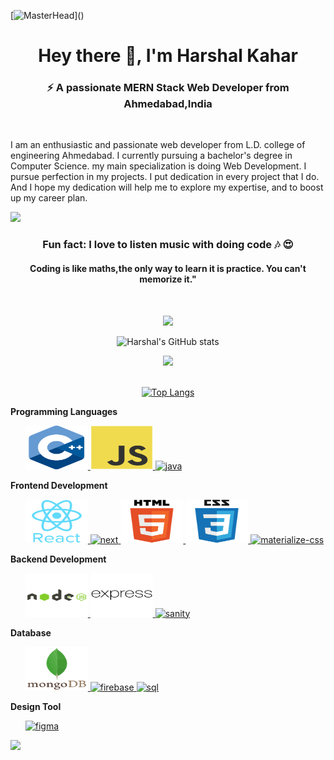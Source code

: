  [![MasterHead](https://1.bp.blogspot.com/-7A4WynwLsM...)]()
 
  <h1 align='center'> Hey there 👋, I'm Harshal Kahar</13> 

<!--  <h1 align="center"> <img 

src="https://readme-typing-svg.herokuapp.com?color=0357F7&lines=Full+Stack+Developer+%3A)"

 /> </h1> -->

<!--  <img src="https://user-images.githubusercontent.com/73097560/115834477-dbab4500-a447-11eb-908a-139a6edaec5c.gif"> -->

 <h3 align="center">⚡ A passionate MERN Stack Web Developer from Ahmedabad,India </h3>

 <br>



<!-- <img align="left" src="https://images.unsplash.com/photo-1580927752452-89d86da3fa0a?ixlib=rb-4.0.3&ixid=MnwxMjA3fDB8MHxwaG90by1wYWdlfHx8fGVufDB8fHx8&auto=format&fit=crop&w=2070&q=80" alt="Coding" width="450" height="250" border-radius="50"> -->



 I am an enthusiastic and passionate web developer from L.D. college of engineering Ahmedabad. I currently pursuing a bachelor's degree in Computer Science.  my main specialization is doing Web Development. I pursue perfection in my projects. I put dedication in every project that I do. And I hope my dedication will help me to explore my expertise, and to boost up my career plan. 
 
 
 
 
 <img src="https://media.licdn.com/dms/image/D4D16AQGmiRC9UC30UA/profile-displaybackgroundimage-shrink_350_1400/0/1674515592391?e=1680739200&v=beta&t=Te4yaXEfxBoLrI1NciisXclFn6lCp-3WkI7L3neQHgQ" />
 
 
   
 
 
<!--  ![image](https://user-images.githubusercontent.com/93152436/216432320-7a5abed6-492f-478e-907a-394271ce6dbb.png)
![image](https://user-images.githubusercontent.com/93152436/216432398-148b920a-1112-4425-a671-bc1048f29700.png) -->

        
          
<h3 align="center"> Fun fact: I love to listen music with doing code  🎶 😍</h3>

<h4 align="center">Coding is like maths,the only way to learn it is practice. You can't memorize it."</h4>
<br>
          

        
<p align="center">   

<img src="https://user-images.githubusercontent.com/73097560/115834477-dbab4500-a447-11eb-908a-139a6edaec5c.gif">

<div align="center">
 
![Harshal's GitHub stats](https://github-readme-stats.vercel.app/api?username=harshal255&show_icons=true&theme=highcontrast)

<img src="https://user-images.githubusercontent.com/73097560/115834477-dbab4500-a447-11eb-908a-139a6edaec5c.gif">
</div>
<br>

<div align="center">

[![Top Langs](https://github-readme-stats.vercel.app/api/top-langs/?username=harshal255&theme=highcontrast)](https://github.com/anuraghazra/github-readme-stats)

</div>




 
 </p>

**Programming Languages**
<ul>
<a target="_blank" rel="noopener noreferrer" href="">
   <img height="70" width="100" src="https://raw.githubusercontent.com/devicons/devicon/master/icons/cplusplus/cplusplus-original.svg" alt="cplusplus"/>
        
</a>
<a target="_blank" rel="noopener noreferrer" href="">
   <img height="70" width="100" src="https://raw.githubusercontent.com/devicons/devicon/master/icons/javascript/javascript-original.svg" alt="javascript"/>
        
</a>

<a target="_blank" rel="noopener noreferrer" href="">
   <img height="70" width="100" src="https://cdn.worldvectorlogo.com/logos/java.svg" alt="java"/>

</a>

</ul>
          
**Frontend Development**
<ul>
<a target="_blank" rel="noopener noreferrer" href="">
   <img height="70" width="100" src="https://raw.githubusercontent.com/devicons/devicon/master/icons/react/react-original-wordmark.svg" alt="react"/>
</a>
<a target="_blank" rel="noopener noreferrer" href="">
   <img height="70" width="100" src="https://upload.wikimedia.org/wikipedia/commons/8/8e/Nextjs-logo.svg" alt="next"/>
</a>
<a target="_blank" rel="noopener noreferrer" href="">
   <img height="70" width="100" src="https://raw.githubusercontent.com/devicons/devicon/master/icons/html5/html5-original-wordmark.svg" alt="html"/>
</a>
<a target="_blank" rel="noopener noreferrer" href="">
   <img height="70" width="100" src="https://raw.githubusercontent.com/devicons/devicon/master/icons/css3/css3-original-wordmark.svg" alt="css"/>
</a>
<a target="_blank" rel="noopener noreferrer" href="">
   <img height="70" width="100" src="https://upload.wikimedia.org/wikipedia/commons/d/d5/Tailwind_CSS_Logo.svg" alt="materialize-css"/>
        
</a>
</ul>
          
**Backend Development**
<ul>
<a target="_blank" rel="noopener noreferrer" href="">
   <img height="70" width="100" src="https://raw.githubusercontent.com/devicons/devicon/master/icons/nodejs/nodejs-original-wordmark.svg" alt="nodejs"/>
        
</a>
<a target="_blank" rel="noopener noreferrer" href="">
   <img height="70" width="100" src="https://raw.githubusercontent.com/devicons/devicon/master/icons/express/express-original-wordmark.svg" alt="expressjs"/>
        
</a>
<a target="_blank" rel="noopener noreferrer" href="">
   <img height="30" width="150" src="https://seeklogo.com/images/S/sanity-logo-36BBB4BF3A-seeklogo.com.png" alt="sanity"/>
</a>
</ul>


**Database**
<ul>
<a target="_blank" rel="noopener noreferrer" href="">
   <img height="70" width="100" src="https://raw.githubusercontent.com/devicons/devicon/master/icons/mongodb/mongodb-original-wordmark.svg" alt="mongodb"/>
        
</a>
<a target="_blank" rel="noopener noreferrer" href="">
   <img height="70" width="100" src="https://www.svgrepo.com/show/353735/firebase.svg" alt="firebase"/>
        
</a>
<a target="_blank" rel="noopener noreferrer" href="">
   <img height="70" width="100" src="https://upload.wikimedia.org/wikipedia/commons/0/0a/MySQL_textlogo.svg" alt="sql"/>
</a> 
</ul>

**Design Tool**

<ul>

<a target="_blank" rel="noopener noreferrer" href="">

   <img height="70" width="100" src="https://upload.wikimedia.org/wikipedia/commons/3/33/Figma-logo.svg" alt="figma"/>

        

</a>



</ul>







        
        
          
                                                                                                                
<img src="https://user-images.githubusercontent.com/73097560/115834477-dbab4500-a447-11eb-908a-139a6edaec5c.gif">

